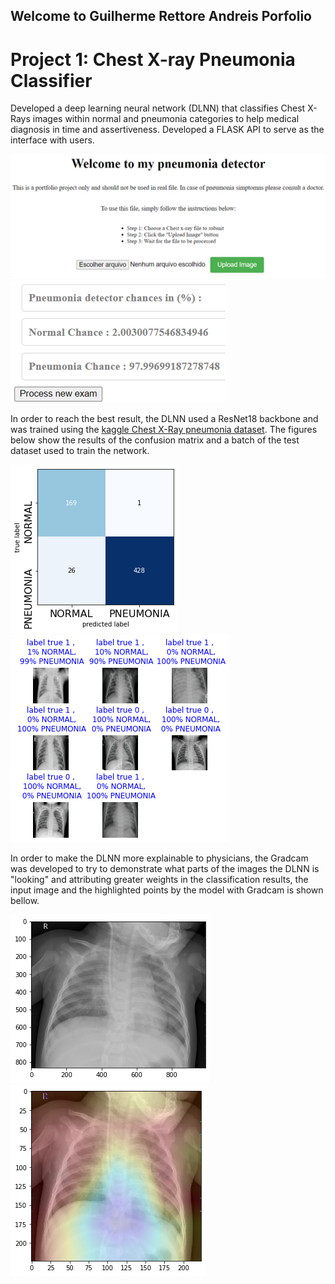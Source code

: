 ## Welcome to Guilherme Rettore Andreis Porfolio

# Project 1: Chest X-ray Pneumonia Classifier

Developed a deep learning neural network (DLNN) that classifies Chest X-Rays images within normal and pneumonia categories to help medical diagnosis in time and assertiveness.
Developed a FLASK API to serve as the interface with users.

![flask api](/images_read_me/flask_api2.PNG) ![results_api](/images_read_me/result_api2.PNG)


In order to reach the best result, the DLNN used a ResNet18 backbone and was trained using the [kaggle Chest X-Ray pneumonia dataset](https://www.kaggle.com/datasets/paultimothymooney/chest-xray-pneumonia). The figures below show the results of the confusion matrix and a batch of the test dataset used to train the network.

![confusion matrix ](/images_read_me/confusion_matrix3.png)
![batch_result](/images_read_me/batch_result_final.png)

In order to make the DLNN more explainable to physicians, the Gradcam was developed to try to demonstrate what parts of the images the DLNN is "looking" and attributing greater weights in the classification results, the input image and the highlighted points by the model with Gradcam is shown bellow.

![Original image](/images_read_me/cheast_image1.png)
![Gradcam over image](/images_read_me/gradcam_heatmap1.png)




